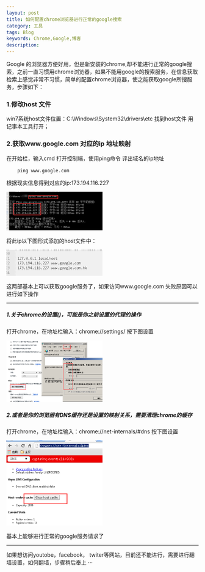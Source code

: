```yaml
---
layout: post
title: 如何配置chrome浏览器进行正常的google搜索
category: 工具
tags: Blog
keywords: Chrome,Google,博客
description: 
---
```


 Google 的浏览器方便好用，但是新安装的chrome,却不能进行正常的google搜索，之前一直习惯用chrome浏览器，如果不能用google的搜索服务，在信息获取检索上感觉非常不习惯，简单的配置chrome浏览器，使之能获取google所搜服务，步骤如下：

### 1.修改host 文件

win7系统host文件位置：C:\Windows\System32\drivers\etc 找到host文件 用记事本工具打开；

### 2.获取www.google.com 对应的ip 地址映射

在开始栏，输入cmd 打开控制端，使用ping命令 评出域名的ip地址

		ping www.google.com

根据现实信息得到对应的ip:173.194.116.227

<img src="/assets/images/tool/ping_google.png" width="50%" height="50%">

将此ip以下图形式添加的host文件中：

<img src="/assets/images/tool/t_host.png" width="50%" height="50%">

这两部基本上可以获取google服务了，如果访问www.google.com 失败原因可以进行如下操作

---

##### 1.关于chrome的设置()，可能是你之前设置的代理的操作
打开chrome，在地址栏输入：chrome://settings/ 按下图设置

<img src="/assets/images/tool/t_chrome_config.png" width="50%" height="50%">

##### 2.或者是你的浏览器有DNS缓存还是设置的映射关系，需要清理chrome的缓存
打开chrome，在地址栏输入：chrome://net-internals/#dns 按下图设置

<img src="/assets/images/tool/t_clear_dns.png" width="50%" height="50%">

基本上能够进行正常的google服务请求了

---

如果想访问youtobe，facebook， twiter等网站，目前还不能进行，需要进行翻墙设置，如何翻墙，步骤稍后奉上 ··· 



